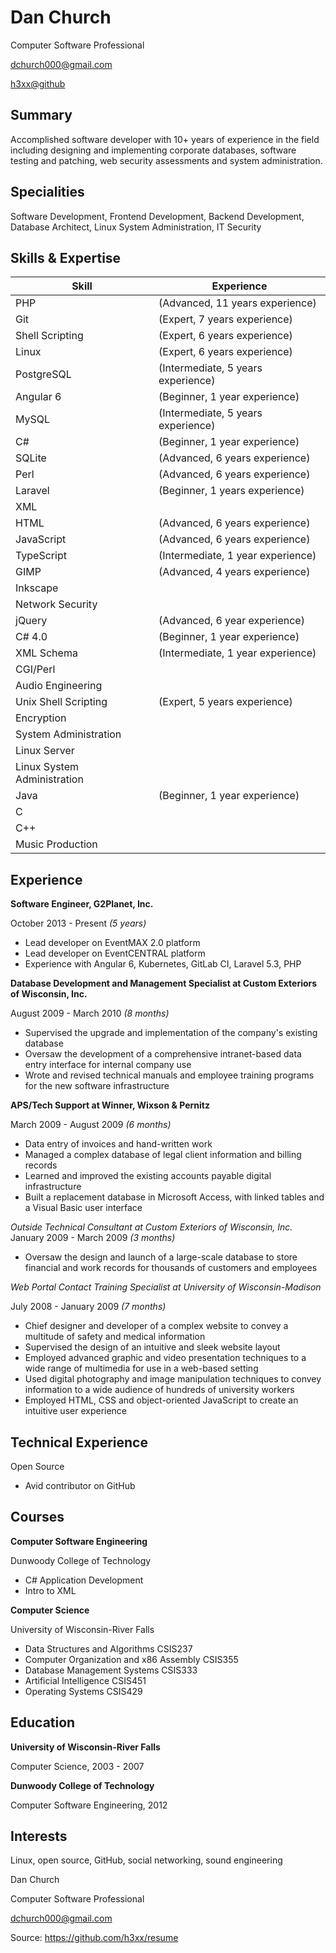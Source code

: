 Dan Church
==========

Computer Software Professional

dchurch000@gmail.com

[h3xx@github](https://github.com/h3xx)

Summary
-------

Accomplished software developer with 10+ years of experience in the field
including designing and implementing corporate databases, software testing and
patching, web security assessments and system administration.

Specialities
------------

Software Development, Frontend Development, Backend Development, Database
Architect, Linux System Administration, IT Security

Skills & Expertise
------------------

| Skill                           | Experience
| ------------------------------- | ----------------------------------
| PHP                             | (Advanced, 11 years experience)
| Git                             | (Expert, 7 years experience)
| Shell Scripting                 | (Expert, 6 years experience)
| Linux                           | (Expert, 6 years experience)
| PostgreSQL                      | (Intermediate, 5 years experience)
| Angular 6                       | (Beginner, 1 year experience)
| MySQL                           | (Intermediate, 5 years experience)
| C#                              | (Beginner, 1 year experience)
| SQLite                          | (Advanced, 6 years experience)
| Perl                            | (Advanced, 6 years experience)
| Laravel                         | (Beginner, 1 years experience)
| XML                             |
| HTML                            | (Advanced, 6 years experience)
| JavaScript                      | (Advanced, 6 years experience)
| TypeScript                      | (Intermediate, 1 year experience)
| GIMP                            | (Advanced, 4 years experience)
| Inkscape                        |
| Network Security                |
| jQuery                          | (Advanced, 6 year experience)
| C# 4.0                          | (Beginner, 1 year experience)
| XML Schema                      | (Intermediate, 1 year experience)
| CGI/Perl                        |
| Audio Engineering               |
| Unix Shell Scripting            | (Expert, 5 years experience)
| Encryption                      |
| System Administration           |
| Linux Server                    |
| Linux System Administration     |
| Java                            | (Beginner, 1 year experience)
| C
| C++
| Music Production

Experience
----------

**Software Engineer, G2Planet, Inc.**

October 2013 - Present *(5 years)*

* Lead developer on EventMAX 2.0 platform
* Lead developer on EventCENTRAL platform
* Experience with Angular 6, Kubernetes, GitLab CI, Laravel 5.3, PHP

**Database Development and Management Specialist at Custom Exteriors of
Wisconsin, Inc.**

August 2009 - March 2010 *(8 months)*

* Supervised the upgrade and implementation of the company's existing database
* Oversaw the development of a comprehensive intranet-based data entry
  interface for internal company use
* Wrote and revised technical manuals and employee training programs for the
  new software infrastructure

**APS/Tech Support at Winner, Wixson & Pernitz**

March 2009 - August 2009 *(6 months)*

* Data entry of invoices and hand-written work
* Managed a complex database of legal client information and billing records
* Learned and improved the existing accounts payable digital infrastructure
* Built a replacement database in Microsoft Access, with linked tables and a
  Visual Basic user interface

*Outside Technical Consultant at Custom Exteriors of Wisconsin, Inc.*
January 2009 - March 2009 *(3 months)*

* Oversaw the design and launch of a large-scale database to store financial
  and work records for thousands of customers and employees

*Web Portal Contact Training Specialist at University of Wisconsin-Madison*

July 2008 - January 2009 *(7 months)*

* Chief designer and developer of a complex website to convey a multitude of
  safety and medical information
* Supervised the design of an intuitive and sleek website layout
* Employed advanced graphic and video presentation techniques to a wide range
  of multimedia for use in a web-based setting
* Used digital photography and image manipulation techniques to convey
  information to a wide audience of hundreds of university workers
* Employed HTML, CSS and object-oriented JavaScript to create an intuitive user
  experience

Technical Experience
--------------------

Open Source

* Avid contributor on GitHub

Courses
-------

**Computer Software Engineering**

Dunwoody College of Technology

* C# Application Development
* Intro to XML

**Computer Science**

University of Wisconsin-River Falls

* Data Structures and Algorithms	CSIS237
* Computer Organization and x86 Assembly	CSIS355
* Database Management Systems	CSIS333
* Artificial Intelligence	CSIS451
* Operating Systems	CSIS429

Education
---------

**University of Wisconsin-River Falls**

Computer Science, 2003 - 2007

**Dunwoody College of Technology**

Computer Software Engineering, 2012

Interests
---------

Linux, open source, GitHub, social networking, sound engineering


Dan Church

Computer Software Professional

dchurch000@gmail.com

Source: https://github.com/h3xx/resume
